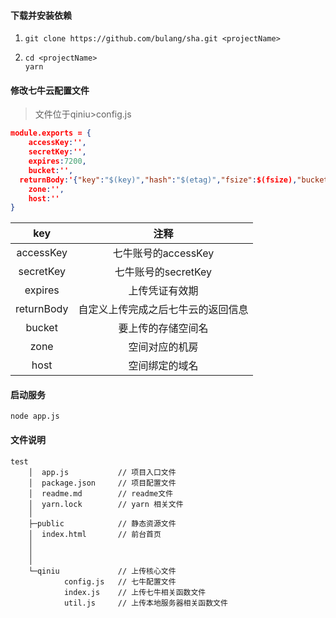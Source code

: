 #### 下载并安装依赖

1. ```
   git clone https://github.com/bulang/sha.git <projectName>
   ```

2. ```
   cd <projectName>
   yarn
   ```

#### 修改七牛云配置文件

> 文件位于qiniu>config.js

```json
module.exports = {
    accessKey:'',
    secretKey:'',
    expires:7200,
    bucket:'',
  returnBody:'{"key":"$(key)","hash":"$(etag)","fsize":$(fsize),"bucket":"$(bucket)","name":"$(x:name)"}',
    zone:'',
    host:''
}
```

|    key     |                注释                |
| :--------: | :--------------------------------: |
| accessKey  |        七牛账号的accessKey         |
| secretKey  |        七牛账号的secretKey         |
|  expires   |           上传凭证有效期           |
| returnBody | 自定义上传完成之后七牛云的返回信息 |
|   bucket   |         要上传的存储空间名         |
|    zone    |           空间对应的机房           |
|    host    |           空间绑定的域名           |

#### 启动服务

```
node app.js
```

#### 文件说明

``` 
test
    │  app.js           // 项目入口文件
    │  package.json		// 项目配置文件	
    │  readme.md        // readme文件
    │  yarn.lock        // yarn 相关文件
    │
    ├─public			// 静态资源文件	
    │  index.html		// 前台首页	
    │  
    │  
    │
    └─qiniu				// 上传核心文件	
            config.js	// 七牛配置文件
            index.js	// 上传七牛相关函数文件
            util.js		// 上传本地服务器相关函数文件
```



